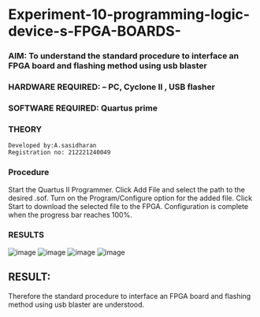 # Experiment-10-programming-logic-device-s-FPGA-BOARDS-
 ### AIM: To understand the standard procedure to interface an FPGA board and flashing method using usb blaster 
### HARDWARE REQUIRED:  – PC, Cyclone II , USB flasher
### SOFTWARE REQUIRED:   Quartus prime
### THEORY 
~~~
Developed by:A.sasidharan
Registration no: 212221240049
~~~
### Procedure 
Start the Quartus II Programmer.
Click Add File and select the path to the desired .sof.
Turn on the Program/Configure option for the added file.
Click Start to download the selected file to the FPGA. Configuration is complete when the progress bar reaches 100%.
 

### RESULTS 
![image](https://user-images.githubusercontent.com/94154712/203847314-a9d9d3d8-d2e2-4ea0-bdd3-5b98dd678b55.png)
![image](https://user-images.githubusercontent.com/94154712/203847291-5422a15f-61fe-4e63-a7e6-e39a680ce6e1.png)
![image](https://user-images.githubusercontent.com/94154712/203847957-5d302186-8ab7-47c4-98dc-ee628b4f1914.png)
![image](https://user-images.githubusercontent.com/94154712/203847502-3d23e191-16e8-42c2-84c1-593e93f4233b.png)

## RESULT:
Therefore the standard procedure to interface an FPGA board and flashing method using usb blaster are understood.



